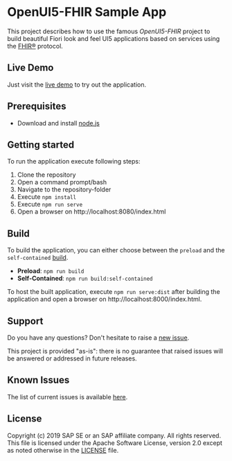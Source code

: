 # OpenUI5-FHIR Sample App
This project describes how to use the famous *OpenUI5-FHIR* project to build beautiful Fiori look and feel UI5 applications based on services using the [FHIR®](https://www.hl7.org/fhir/index.html) protocol.

## Live Demo
Just visit the [live demo](http://sap-samples.github.io/openui5-fhir-sample-app) to try out the application.

## Prerequisites
- Download and install [node.js](https://nodejs.org/en/download/)

## Getting started
To run the application execute following steps:
1. Clone the repository
2. Open a command prompt/bash
3. Navigate to the repository-folder
4. Execute `npm install`
5. Execute `npm run serve`
6. Open a browser on http://localhost:8080/index.html

## Build
To build the application, you can either choose between the `preload` and the `self-contained` [build](https://github.com/SAP/ui5-cli#commands).
- **Preload**: `npm run build`
- **Self-Contained**: `npm run build:self-contained`

To host the built application, execute `npm run serve:dist` after building the application and open a browser on http://localhost:8000/index.html.

## Support

Do you have any questions? Don't hesitate to raise a [new issue](https://github.com/SAP-samples/openui5-fhir-sample-app/issues/new/choose).

This project is provided "as-is": there is no guarantee that raised issues will be answered or addressed in future releases.

## Known Issues

The list of current issues is available [here](https://github.com/SAP-samples/openui5-fhir-sample-app/issues).

## License
Copyright (c) 2019 SAP SE or an SAP affiliate company. All rights reserved. This file is licensed under the Apache Software License, version 2.0 except as noted otherwise in the [LICENSE](LICENSE) file.
